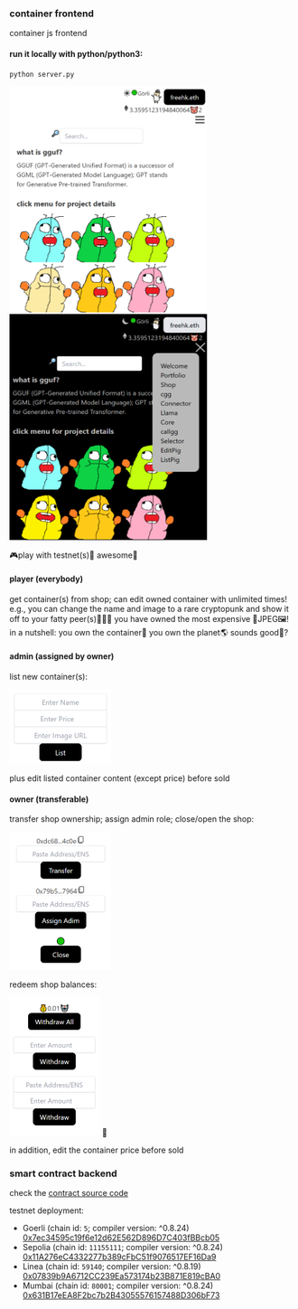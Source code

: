 ### container frontend

container js frontend

#### run it locally with python/python3:
```
python server.py
```
[<img src="https://raw.githubusercontent.com/calcuis/container-frontend/master/demo1.png" width="350" height="400">](https://github.com/calcuis/container-frontend/master/demo1.png)
[<img src="https://raw.githubusercontent.com/calcuis/container-frontend/master/demo2.png" width="350" height="400">](https://github.com/calcuis/container-frontend/master/demo2.png)

🎮play with testnet(s)🍿 awesome🐷

#### player (everybody)
get container(s) from shop; can edit owned container with unlimited times! e.g., you can change the name and image to a rare cryptopunk and show it off to your fatty peer(s)🐷🐷🐷 you have owned the most expensive 🐷JPEG🖼️! in a nutshell: you own the container🍼 you own the planet🌎 sounds good🐷?
#### admin (assigned by owner)
list new container(s):

[<img src="https://raw.githubusercontent.com/calcuis/container-frontend/master/demo3.png" width="180" height="132">](https://github.com/calcuis/container-frontend/master/demo3.png)

plus edit listed container content (except price) before sold

#### owner (transferable)
transfer shop ownership; assign admin role; close/open the shop:

[<img src="https://raw.githubusercontent.com/calcuis/container-frontend/master/demo4.png" width="180" height="245">](https://github.com/calcuis/container-frontend/master/demo4.png)

redeem shop balances:

[<img src="https://raw.githubusercontent.com/calcuis/container-frontend/master/demo5.png" width="160" height="245">](https://github.com/calcuis/container-frontend/master/demo5.png)
🐷

in addition, edit the container price before sold

### smart contract backend
check the [contract source code](https://github.com/calcuis/container-smart-contract) 

testnet deployment:
- Goerli (chain id: `5`; compiler version: ^0.8.24)
[0x7ec34595c19f6e12d62E562D896D7C403fBBcb05](https://goerli.etherscan.io/address/0x7ec34595c19f6e12d62E562D896D7C403fBBcb05)
- Sepolia (chain id: `11155111`; compiler version: ^0.8.24)
[0x11A276eC4332277b389cFbC51f9076517EF16Da9](https://sepolia.etherscan.io/address/0x11A276eC4332277b389cFbC51f9076517EF16Da9)
- Linea (chain id: `59140`; compiler version: ^0.8.19)
[0x07839b9A6712CC239Ea573174b23B871E819cBA0](https://explorer.goerli.linea.build/address/0x07839b9A6712CC239Ea573174b23B871E819cBA0)
- Mumbai (chain id: `80001`; compiler version: ^0.8.24)
[0x631B17eEA8F2bc7b2B43055576157488D306bF73](https://mumbai.polygonscan.com/address/0x631B17eEA8F2bc7b2B43055576157488D306bF73)
